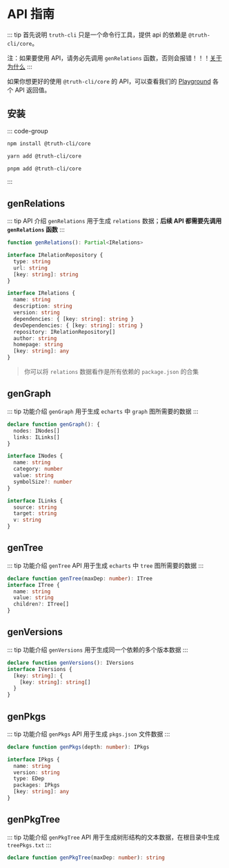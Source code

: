 # API 指南

::: tip 首先说明
`truth-cli` 只是一个命令行工具，提供 api 的依赖是 `@truth-cli/core`。

注：如果要使用 API，请务必先调用 `genRelations` 函数，否则会报错！！！[关于为什么](https://truthrestorer.github.io/truth-cli/about/how.html#%E6%95%B0%E6%8D%AE%E5%A6%82%E4%BD%95%E7%94%9F%E6%88%90)
:::

如果你想更好的使用 `@truth-cli/core` 的 API，可以查看我们的 [Playground](https://truth-cli-playground.vercel.app/) 各个 API 返回值。

## 安装

::: code-group
```bash [npm]
npm install @truth-cli/core
```
```bash [yarn]
yarn add @truth-cli/core
```
```bash [pnpm]
pnpm add @truth-cli/core
```
:::

## genRelations

::: tip API 介绍
`genRelations` 用于生成 `relations` 数据；**后续 API 都需要先调用 `genRelations` 函数**
:::

```ts
function genRelations(): Partial<IRelations>

interface IRelationRepository {
  type: string
  url: string
  [key: string]: string
}

interface IRelations {
  name: string
  description: string
  version: string
  dependencies: { [key: string]: string }
  devDependencies: { [key: string]: string }
  repository: IRelationRepository[]
  author: string
  homepage: string
  [key: string]: any
}
```

> 你可以将 `relations` 数据看作是所有依赖的 `package.json` 的合集

## genGraph

::: tip 功能介绍
`genGraph` 用于生成 `echarts` 中 `graph` 图所需要的数据
:::

```ts
declare function genGraph(): {
  nodes: INodes[]
  links: ILinks[]
}

interface INodes {
  name: string
  category: number
  value: string
  symbolSize?: number
}

interface ILinks {
  source: string
  target: string
  v: string
}
```

## genTree

::: tip 功能介绍
`genTree` API 用于生成 `echarts` 中 `tree` 图所需要的数据
:::

```ts
declare function genTree(maxDep: number): ITree
interface ITree {
  name: string
  value: string
  children?: ITree[]
}
```

## genVersions

::: tip 功能介绍
`genVersions` 用于生成同一个依赖的多个版本数据
:::

```ts
declare function genVersions(): IVersions
interface IVersions {
  [key: string]: {
    [key: string]: string[]
  }
}
```

## genPkgs

::: tip 功能介绍
`genPkgs` API 用于生成 `pkgs.json` 文件数据
:::

```ts
declare function genPkgs(depth: number): IPkgs

interface IPkgs {
  name: string
  version: string
  type: EDep
  packages: IPkgs
  [key: string]: any
}
```

## genPkgTree

::: tip 功能介绍
`genPkgTree` API 用于生成树形结构的文本数据，在根目录中生成 `treePkgs.txt`
:::

```ts
declare function genPkgTree(maxDep: number): string
```